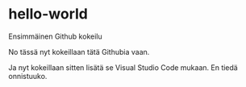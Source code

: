 # hello-world
Ensimmäinen Github kokeilu

No tässä nyt kokeillaan tätä Githubia vaan.

Ja nyt kokeillaan sitten lisätä se Visual Studio Code mukaan. En tiedä onnistuuko.

